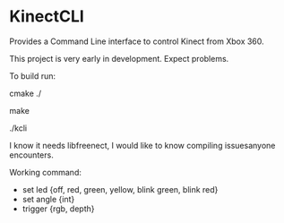 # KinectCLI
Provides a Command Line interface to control Kinect from Xbox 360.

This project is very early in development. Expect problems.

  To build run:
  
  cmake ./
  
  make
  
  ./kcli
	
I know it needs libfreenect, I would like to know compiling issuesanyone encounters.

Working command:
- set led {off, red, green, yellow, blink green, blink red}
- set angle {int}
- trigger {rgb, depth}
